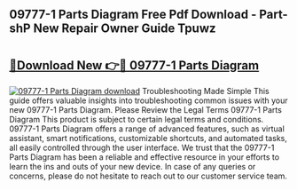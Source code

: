## 09777-1 Parts Diagram Free Pdf Download - Part-shP New Repair Owner Guide Tpuwz

# <h2><a href="http://dfsy0m.blite.top/?on=09777-1+Parts+Diagram">🔗Download New 👉🔴 09777-1 Parts Diagram</a></h2>

[![09777-1 Parts Diagram download](https://i.imgur.com/lujVjoI.png)](http://dfsy0m.blite.top/?on=09777-1+Parts+Diagram)
Troubleshooting Made Simple This guide offers valuable insights into troubleshooting common issues with your new 09777-1 Parts Diagram. Please Review the Legal Terms 09777-1 Parts Diagram This product is subject to certain legal terms and conditions. 09777-1 Parts Diagram offers a range of advanced features, such as virtual assistant, smart notifications, customizable shortcuts, and automated tasks, all easily controlled through the user interface. We trust that the 09777-1 Parts Diagram has been a reliable and effective resource in your efforts to learn the ins and outs of your new device. In case of any queries or concerns, please do not hesitate to reach out to our customer service team.

